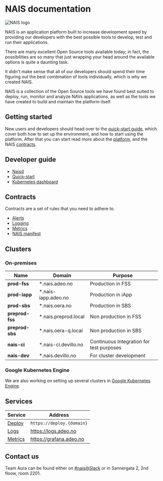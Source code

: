 NAIS documentation
==================

![NAIS logo](/_media/nais.pnga)

NAIS is an application platform built to increase development speed by providing our developers with the best possible tools to develop, test and run their applications.

There are many excellent Open Source tools available today; in fact, the possibilities are so many that just wrapping your head around the available options is quite a daunting task. 

It didn't make sense that all of our developers should spend their time figuring out the best combination of tools individually, which is why we created NAIS.

NAIS is a collection of the Open Source tools we have found best suited to deploy, run, monitor and analyze NAVs applications, as well as the tools we have created to build and maintain the platform itself.


## Getting started

New users and developers should head over to the [quick-start guide](/dev-guide/quickstart), which cover both how to set up the environment, and how to start using the platform. After that you can start read more about the [platform](/about), and the NAIS [contracts](/#contracts).


## Developer guide

* [Naisd](/dev-guide/naisd)
* [Quick-start](/dev-guide/quickstart)
* [Kubernetes dashboard](/dev-guide/kubernetes_dashboard)

## Contracts

Contracts are a set of rules that you need to adhere to.

* [Alerts](/contracts/alerts)
* [Logging](/contracts/logging)
* [Metrics](/contracts/metrics)
* [NAIS manifest](/contracts/manifest)


## Clusters

### On-premises

| Name            | Domain               | Purpose                                  |
| --------------- | -------------------- | ---------------------------------------- |
| **prod-fss**    | *.nais.adeo.no       | Production in FSS                        |
| **prod-iapp**   | *.nais-iapp.adeo.no  | Production in iApp                       |
| **prod-sbs**    | *.nais.oera.no       | Production in SBS                        |
| **preprod-fss** | *.nais.preprod.local | Non production in FSS                    |
| **preprod-sbs** | *.nais.oera-q.local  | Non production in SBS                    |
| **nais-ci**     | *.nais-ci.devillo.no | Continuous Integration for test purposes |
| **nais-dev**    | *.nais.devillo.no    | For cluster development                  |


### Google Kubernetes Engine

We are also working on setting up several clusters in [Google Kubernetes Engine](https://cloud.google.com/kubernetes-engine/).


## Services

| Service                       | Address                   |
| ----------------------------- | ------------------------- |
| [Deploy](/dev-guide/naisd)    | `https://deploy.{domain}` |
| [Logs](/contracs/logs)        | https://logs.adeo.no      |
| [Metrics](/contracts/metrics) | https://grafana.adeo.no   |


## Contact us

Team Aura can be found either on [#nais@Slack](https://nav-it.slack.com/messages/C5KUST8N6/) or in Sannergata 2, 2nd floow, room 2201.
